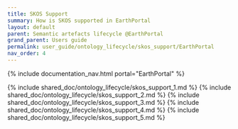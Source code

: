 ```yaml
---
title: SKOS Support
summary: How is SKOS supported in EarthPortal
layout: default
parent: Semantic artefacts lifecycle @EarthPortal
grand_parent: Users guide
permalink: user_guide/ontology_lifecycle/skos_support/EarthPortal
nav_order: 4
---
```


{% include documentation_nav.html portal="EarthPortal"  %}

{% include shared_doc/ontology_lifecycle/skos_support_1.md  %}
{% include shared_doc/ontology_lifecycle/skos_support_2.md  %}
{% include shared_doc/ontology_lifecycle/skos_support_3.md  %}
{% include shared_doc/ontology_lifecycle/skos_support_4.md  %}
{% include shared_doc/ontology_lifecycle/skos_support_5.md  %}